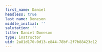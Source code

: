 ```yaml
---
first_name: Daniel
headless: true
last_name: Doneson
middle_initial: ''
salutation: ''
title: Daniel Doneson
type: instructor
uid: 2a81d170-0d13-e844-78bf-2f7b88423c12
---
```


